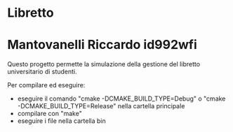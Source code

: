 # Libretto
# Mantovanelli Riccardo id992wfi

Questo progetto permette la simulazione della gestione del libretto universitario di studenti. 

Per compilare ed eseguire:

- eseguire il comando "cmake -DCMAKE_BUILD_TYPE=Debug" o  "cmake -DCMAKE_BUILD_TYPE=Release" nella cartella principale
- compilare con "make"
- eseguire i file nella cartella bin
